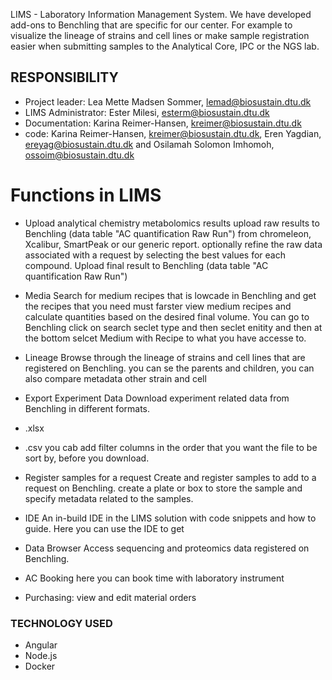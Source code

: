 LIMS - Laboratory Information Management System.
We have developed add-ons to Benchling that are specific for our center. 
For example to visualize the lineage of strains and cell lines or make sample registration easier when submitting samples to the Analytical Core, IPC or the NGS lab.
 
## RESPONSIBILITY
- Project leader: Lea Mette Madsen Sommer, lemad@biosustain.dtu.dk
- LIMS Administrator: Ester Milesi, esterm@biosustain.dtu.dk
- Documentation: Karina Reimer-Hansen, kreimer@biosustain.dtu.dk
- code: Karina Reimer-Hansen, kreimer@biosustain.dtu.dk, Eren Yagdian, ereyag@biosustain.dtu.dk and Osilamah Solomon Imhomoh, ossoim@biosustain.dtu.dk
 
# Functions in LIMS
 
- Upload analytical chemistry metabolomics results
upload raw results to Benchling (data table "AC quantification Raw Run") from chromeleon, Xcalibur, SmartPeak or our generic report.
optionally refine the raw data associated with a request by selecting the best values for each compound.
Upload final result to Benchling (data table "AC quantification Raw Run")
 
- Media
Search for medium recipes that is lowcade in Benchling and get the recipes that you need must farster
view medium recipes and calculate quantities based on the desired final volume.
You can go to Benchling click on search seclet type and then seclet enitity and then at the bottom selcet Medium with Recipe to what you have accesse to.
 
- Lineage
Browse through the lineage of strains and cell lines that are registered on Benchling.
you can se the parents and children, you can also compare metadata other strain and cell 
 
- Export Experiment Data
Download experiment related data from Benchling in different formats.
- .xlsx
- .csv
you cab add filter columns in the order that you want the file to be sort by, before you download.   
 
- Register samples for a request
Create and register samples to add to a request on Benchling. create a plate or box to store the sample and specify metadata related to the samples.
 
- IDE
An in-build IDE in the LIMS solution with code snippets and how to guide.
Here you can use the IDE to get 

- Data Browser
Access sequencing and proteomics data registered on Benchling.
 
- AC Booking
here you can book time with laboratory instrument
 
- Purchasing: view and edit material orders
 
### TECHNOLOGY USED
- Angular
- Node.js
- Docker